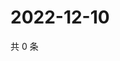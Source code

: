 # 2022-12-10

共 0 条

<!-- BEGIN WEIBO -->
<!-- 最后更新时间 Sat Dec 10 2022 00:19:53 GMT+0800 (China Standard Time) -->

<!-- END WEIBO -->
